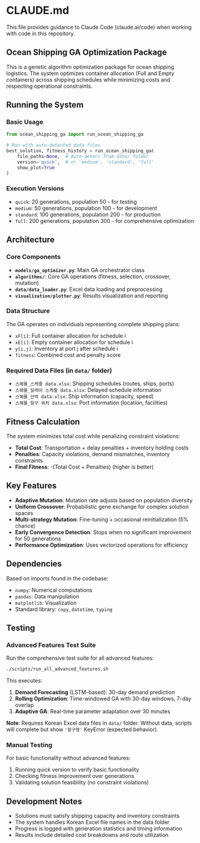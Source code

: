 # CLAUDE.md

This file provides guidance to Claude Code (claude.ai/code) when working with code in this repository.

## Ocean Shipping GA Optimization Package

This is a genetic algorithm optimization package for ocean shipping logistics. The system optimizes container allocation (Full and Empty containers) across shipping schedules while minimizing costs and respecting operational constraints.

## Running the System

### Basic Usage
```python
from ocean_shipping_ga import run_ocean_shipping_ga

# Run with auto-detected data files
best_solution, fitness_history = run_ocean_shipping_ga(
    file_paths=None,  # Auto-detect from data/ folder
    version='quick',  # or 'medium', 'standard', 'full'
    show_plot=True
)
```

### Execution Versions
- `quick`: 20 generations, population 50 - for testing
- `medium`: 50 generations, population 100 - for development  
- `standard`: 100 generations, population 200 - for production
- `full`: 200 generations, population 300 - for comprehensive optimization

## Architecture

### Core Components
- **`models/ga_optimizer.py`**: Main GA orchestrator class
- **`algorithms/`**: Core GA operations (fitness, selection, crossover, mutation)
- **`data/data_loader.py`**: Excel data loading and preprocessing
- **`visualization/plotter.py`**: Results visualization and reporting

### Data Structure
The GA operates on individuals representing complete shipping plans:
- `xF[i]`: Full container allocation for schedule i
- `xE[i]`: Empty container allocation for schedule i  
- `y[i,j]`: Inventory at port j after schedule i
- `fitness`: Combined cost and penalty score

### Required Data Files (in `data/` folder)
- `스해물_스케줄 data.xlsx`: Shipping schedules (routes, ships, ports)
- `스해물_딜레이 스케줄 data.xlsx`: Delayed schedule information
- `스해물_선박 data.xlsx`: Ship information (capacity, speed)
- `스해물_항구 위치 data.xlsx`: Port information (location, facilities)

## Fitness Calculation
The system minimizes total cost while penalizing constraint violations:
- **Total Cost**: Transportation + delay penalties + inventory holding costs
- **Penalties**: Capacity violations, demand mismatches, inventory constraints
- **Final Fitness**: -(Total Cost + Penalties) (higher is better)

## Key Features
- **Adaptive Mutation**: Mutation rate adjusts based on population diversity
- **Uniform Crossover**: Probabilistic gene exchange for complex solution spaces
- **Multi-strategy Mutation**: Fine-tuning + occasional reinitialization (5% chance)
- **Early Convergence Detection**: Stops when no significant improvement for 50 generations
- **Performance Optimization**: Uses vectorized operations for efficiency

## Dependencies
Based on imports found in the codebase:
- `numpy`: Numerical computations
- `pandas`: Data manipulation  
- `matplotlib`: Visualization
- Standard library: `copy`, `datetime`, `typing`

## Testing

### Advanced Features Test Suite
Run the comprehensive test suite for all advanced features:
```bash
./scripts/run_all_advanced_features.sh
```

This executes:
1. **Demand Forecasting** (LSTM-based): 30-day demand prediction
2. **Rolling Optimization**: Time-windowed GA with 30-day windows, 7-day overlap
3. **Adaptive GA**: Real-time parameter adaptation over 30 minutes

**Note**: Requires Korean Excel data files in `data/` folder. Without data, scripts will complete but show `'항구명'` KeyError (expected behavior).

### Manual Testing
For basic functionality without advanced features:
1. Running quick version to verify basic functionality
2. Checking fitness improvement over generations
3. Validating solution feasibility (no constraint violations)

## Development Notes
- Solutions must satisfy shipping capacity and inventory constraints
- The system handles Korean Excel file names in the data folder
- Progress is logged with generation statistics and timing information
- Results include detailed cost breakdowns and route utilization